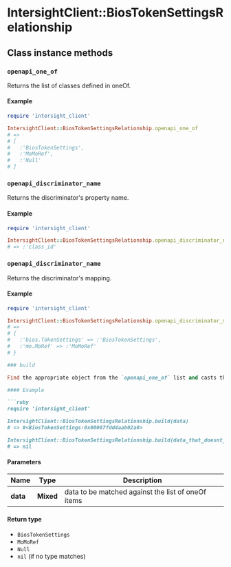 # IntersightClient::BiosTokenSettingsRelationship

## Class instance methods

### `openapi_one_of`

Returns the list of classes defined in oneOf.

#### Example

```ruby
require 'intersight_client'

IntersightClient::BiosTokenSettingsRelationship.openapi_one_of
# =>
# [
#   :'BiosTokenSettings',
#   :'MoMoRef',
#   :'Null'
# ]
```

### `openapi_discriminator_name`

Returns the discriminator's property name.

#### Example

```ruby
require 'intersight_client'

IntersightClient::BiosTokenSettingsRelationship.openapi_discriminator_name
# => :'class_id'
```

### `openapi_discriminator_name`

Returns the discriminator's mapping.

#### Example

```ruby
require 'intersight_client'

IntersightClient::BiosTokenSettingsRelationship.openapi_discriminator_mapping
# =>
# {
#   :'bios.TokenSettings' => :'BiosTokenSettings',
#   :'mo.MoRef' => :'MoMoRef'
# }

### build

Find the appropriate object from the `openapi_one_of` list and casts the data into it.

#### Example

```ruby
require 'intersight_client'

IntersightClient::BiosTokenSettingsRelationship.build(data)
# => #<BiosTokenSettings:0x00007fdd4aab02a0>

IntersightClient::BiosTokenSettingsRelationship.build(data_that_doesnt_match)
# => nil
```

#### Parameters

| Name | Type | Description |
| ---- | ---- | ----------- |
| **data** | **Mixed** | data to be matched against the list of oneOf items |

#### Return type

- `BiosTokenSettings`
- `MoMoRef`
- `Null`
- `nil` (if no type matches)

